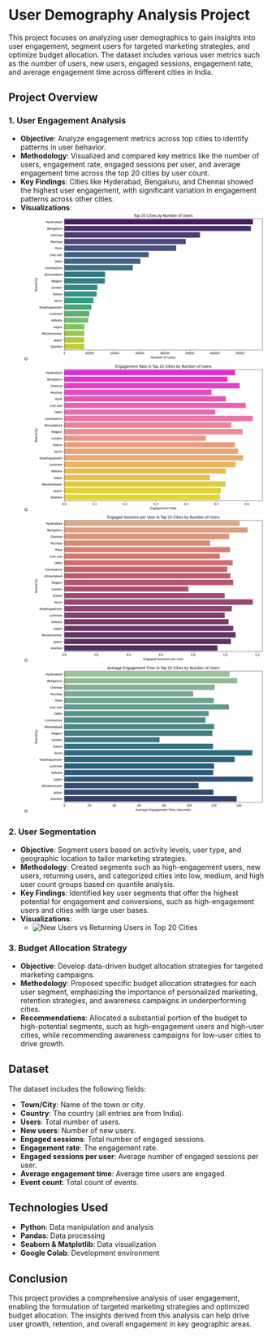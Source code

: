 # User Demography Analysis Project

This project focuses on analyzing user demographics to gain insights into user engagement, segment users for targeted marketing strategies, and optimize budget allocation. The dataset includes various user metrics such as the number of users, new users, engaged sessions, engagement rate, and average engagement time across different cities in India.

## Project Overview

### 1. **User Engagement Analysis**
   - **Objective**: Analyze engagement metrics across top cities to identify patterns in user behavior.
   - **Methodology**: Visualized and compared key metrics like the number of users, engagement rate, engaged sessions per user, and average engagement time across the top 20 cities by user count.
   - **Key Findings**: Cities like Hyderabad, Bengaluru, and Chennai showed the highest user engagement, with significant variation in engagement patterns across other cities.
   - **Visualizations**:
     - ![Top 20 Cities by Number of Users](https://github.com/aarish22/DemographyAnalysisUsingPython/blob/main/Plots/top20citiesbynumbverofusers.png)
     - ![Engagement Rate in Top 20 Cities](https://github.com/aarish22/DemographyAnalysisUsingPython/blob/main/Plots/engagementrate.png)
     - ![Engaged Sessions per User](https://github.com/aarish22/DemographyAnalysisUsingPython/blob/main/Plots/engagedsessionsperuser.png)
     - ![Average Engagement Time](https://github.com/aarish22/DemographyAnalysisUsingPython/blob/main/Plots/avgengagementtime.png)

### 2. **User Segmentation**
   - **Objective**: Segment users based on activity levels, user type, and geographic location to tailor marketing strategies.
   - **Methodology**: Created segments such as high-engagement users, new users, returning users, and categorized cities into low, medium, and high user count groups based on quantile analysis.
   - **Key Findings**: Identified key user segments that offer the highest potential for engagement and conversions, such as high-engagement users and cities with large user bases.
   - **Visualizations**:
     - ![New Users vs Returning Users in Top 20 Cities]((https://github.com/aarish22/DemographyAnalysisUsingPython/blob/main/Plots/newusersvreturningusersintop20cities.png))

### 3. **Budget Allocation Strategy**
   - **Objective**: Develop data-driven budget allocation strategies for targeted marketing campaigns.
   - **Methodology**: Proposed specific budget allocation strategies for each user segment, emphasizing the importance of personalized marketing, retention strategies, and awareness campaigns in underperforming cities.
   - **Recommendations**: Allocated a substantial portion of the budget to high-potential segments, such as high-engagement users and high-user cities, while recommending awareness campaigns for low-user cities to drive growth.

## Dataset

The dataset includes the following fields:

- **Town/City**: Name of the town or city.
- **Country**: The country (all entries are from India).
- **Users**: Total number of users.
- **New users**: Number of new users.
- **Engaged sessions**: Total number of engaged sessions.
- **Engagement rate**: The engagement rate.
- **Engaged sessions per user**: Average number of engaged sessions per user.
- **Average engagement time**: Average time users are engaged.
- **Event count**: Total count of events.

## Technologies Used

- **Python**: Data manipulation and analysis
- **Pandas**: Data processing
- **Seaborn & Matplotlib**: Data visualization
- **Google Colab**: Development environment

## Conclusion

This project provides a comprehensive analysis of user engagement, enabling the formulation of targeted marketing strategies and optimized budget allocation. The insights derived from this analysis can help drive user growth, retention, and overall engagement in key geographic areas.
